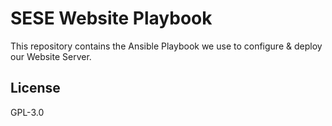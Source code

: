 # SESE Website Playbook 

This repository contains the Ansible Playbook we use to configure & deploy our
Website Server.


## License

GPL-3.0
